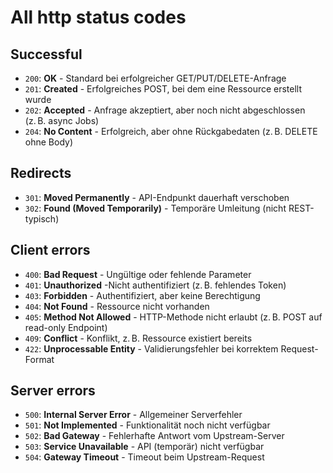 # All http status codes
## Successful
- `200`: **OK**	- Standard bei erfolgreicher GET/PUT/DELETE-Anfrage
- `201`: **Created** - Erfolgreiches POST, bei dem eine Ressource erstellt wurde
- `202`: **Accepted** -	Anfrage akzeptiert, aber noch nicht abgeschlossen (z. B. async Jobs)
- `204`: **No Content** -	Erfolgreich, aber ohne Rückgabedaten (z. B. DELETE ohne Body)

## Redirects
- `301`: **Moved Permanently** - API-Endpunkt dauerhaft verschoben
- `302`: **Found (Moved Temporarily)** -	Temporäre Umleitung (nicht REST-typisch)

## Client errors
- `400`: **Bad Request** - Ungültige oder fehlende Parameter
- `401`: **Unauthorized** -Nicht authentifiziert (z. B. fehlendes Token)
- `403`: **Forbidden**	- Authentifiziert, aber keine Berechtigung
- `404`: **Not Found** -	Ressource nicht vorhanden
- `405`: **Method Not Allowed** - HTTP-Methode nicht erlaubt (z. B. POST auf read-only Endpoint)
- `409`: **Conflict** - Konflikt, z. B. Ressource existiert bereits
- `422`: **Unprocessable Entity** - Validierungsfehler bei korrektem Request-Format

## Server errors
- `500`: **Internal Server Error** - Allgemeiner Serverfehler
- `501`: **Not Implemented** - Funktionalität noch nicht verfügbar
- `502`: **Bad Gateway** - Fehlerhafte Antwort vom Upstream-Server
- `503`: **Service Unavailable** - API (temporär) nicht verfügbar
- `504`: **Gateway Timeout** - Timeout beim Upstream-Request
